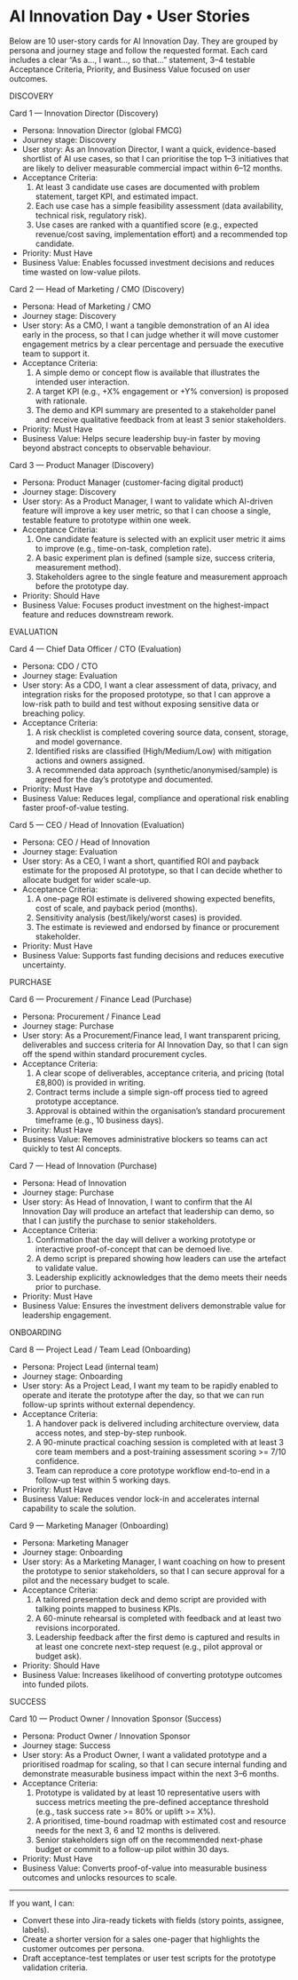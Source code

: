 # AI Innovation Day • User Stories

Below are 10 user-story cards for AI Innovation Day. They are grouped by persona and journey stage and follow the requested format. Each card includes a clear “As a…, I want…, so that…” statement, 3–4 testable Acceptance Criteria, Priority, and Business Value focused on user outcomes.

DISCOVERY

Card 1 — Innovation Director (Discovery)
- Persona: Innovation Director (global FMCG)
- Journey stage: Discovery
- User story: As an Innovation Director, I want a quick, evidence-based shortlist of AI use cases, so that I can prioritise the top 1–3 initiatives that are likely to deliver measurable commercial impact within 6–12 months.
- Acceptance Criteria:
  1. At least 3 candidate use cases are documented with problem statement, target KPI, and estimated impact.
  2. Each use case has a simple feasibility assessment (data availability, technical risk, regulatory risk).
  3. Use cases are ranked with a quantified score (e.g., expected revenue/cost saving, implementation effort) and a recommended top candidate.
- Priority: Must Have
- Business Value: Enables focussed investment decisions and reduces time wasted on low-value pilots.

Card 2 — Head of Marketing / CMO (Discovery)
- Persona: Head of Marketing / CMO
- Journey stage: Discovery
- User story: As a CMO, I want a tangible demonstration of an AI idea early in the process, so that I can judge whether it will move customer engagement metrics by a clear percentage and persuade the executive team to support it.
- Acceptance Criteria:
  1. A simple demo or concept flow is available that illustrates the intended user interaction.
  2. A target KPI (e.g., +X% engagement or +Y% conversion) is proposed with rationale.
  3. The demo and KPI summary are presented to a stakeholder panel and receive qualitative feedback from at least 3 senior stakeholders.
- Priority: Must Have
- Business Value: Helps secure leadership buy-in faster by moving beyond abstract concepts to observable behaviour.

Card 3 — Product Manager (Discovery)
- Persona: Product Manager (customer-facing digital product)
- Journey stage: Discovery
- User story: As a Product Manager, I want to validate which AI-driven feature will improve a key user metric, so that I can choose a single, testable feature to prototype within one week.
- Acceptance Criteria:
  1. One candidate feature is selected with an explicit user metric it aims to improve (e.g., time-on-task, completion rate).
  2. A basic experiment plan is defined (sample size, success criteria, measurement method).
  3. Stakeholders agree to the single feature and measurement approach before the prototype day.
- Priority: Should Have
- Business Value: Focuses product investment on the highest-impact feature and reduces downstream rework.

EVALUATION

Card 4 — Chief Data Officer / CTO (Evaluation)
- Persona: CDO / CTO
- Journey stage: Evaluation
- User story: As a CDO, I want a clear assessment of data, privacy, and integration risks for the proposed prototype, so that I can approve a low-risk path to build and test without exposing sensitive data or breaching policy.
- Acceptance Criteria:
  1. A risk checklist is completed covering source data, consent, storage, and model governance.
  2. Identified risks are classified (High/Medium/Low) with mitigation actions and owners assigned.
  3. A recommended data approach (synthetic/anonymised/sample) is agreed for the day’s prototype and documented.
- Priority: Must Have
- Business Value: Reduces legal, compliance and operational risk enabling faster proof-of-value testing.

Card 5 — CEO / Head of Innovation (Evaluation)
- Persona: CEO / Head of Innovation
- Journey stage: Evaluation
- User story: As a CEO, I want a short, quantified ROI and payback estimate for the proposed AI prototype, so that I can decide whether to allocate budget for wider scale-up.
- Acceptance Criteria:
  1. A one-page ROI estimate is delivered showing expected benefits, cost of scale, and payback period (months).
  2. Sensitivity analysis (best/likely/worst cases) is provided.
  3. The estimate is reviewed and endorsed by finance or procurement stakeholder.
- Priority: Must Have
- Business Value: Supports fast funding decisions and reduces executive uncertainty.

PURCHASE

Card 6 — Procurement / Finance Lead (Purchase)
- Persona: Procurement / Finance Lead
- Journey stage: Purchase
- User story: As a Procurement/Finance lead, I want transparent pricing, deliverables and success criteria for AI Innovation Day, so that I can sign off the spend within standard procurement cycles.
- Acceptance Criteria:
  1. A clear scope of deliverables, acceptance criteria, and pricing (total £8,800) is provided in writing.
  2. Contract terms include a simple sign-off process tied to agreed prototype acceptance.
  3. Approval is obtained within the organisation’s standard procurement timeframe (e.g., 10 business days).
- Priority: Must Have
- Business Value: Removes administrative blockers so teams can act quickly to test AI concepts.

Card 7 — Head of Innovation (Purchase)
- Persona: Head of Innovation
- Journey stage: Purchase
- User story: As Head of Innovation, I want to confirm that the AI Innovation Day will produce an artefact that leadership can demo, so that I can justify the purchase to senior stakeholders.
- Acceptance Criteria:
  1. Confirmation that the day will deliver a working prototype or interactive proof-of-concept that can be demoed live.
  2. A demo script is prepared showing how leaders can use the artefact to validate value.
  3. Leadership explicitly acknowledges that the demo meets their needs prior to purchase.
- Priority: Must Have
- Business Value: Ensures the investment delivers demonstrable value for leadership engagement.

ONBOARDING

Card 8 — Project Lead / Team Lead (Onboarding)
- Persona: Project Lead (internal team)
- Journey stage: Onboarding
- User story: As a Project Lead, I want my team to be rapidly enabled to operate and iterate the prototype after the day, so that we can run follow-up sprints without external dependency.
- Acceptance Criteria:
  1. A handover pack is delivered including architecture overview, data access notes, and step-by-step runbook.
  2. A 90-minute practical coaching session is completed with at least 3 core team members and a post-training assessment scoring >= 7/10 confidence.
  3. Team can reproduce a core prototype workflow end-to-end in a follow-up test within 5 working days.
- Priority: Must Have
- Business Value: Reduces vendor lock-in and accelerates internal capability to scale the solution.

Card 9 — Marketing Manager (Onboarding)
- Persona: Marketing Manager
- Journey stage: Onboarding
- User story: As a Marketing Manager, I want coaching on how to present the prototype to senior stakeholders, so that I can secure approval for a pilot and the necessary budget to scale.
- Acceptance Criteria:
  1. A tailored presentation deck and demo script are provided with talking points mapped to business KPIs.
  2. A 60-minute rehearsal is completed with feedback and at least two revisions incorporated.
  3. Leadership feedback after the first demo is captured and results in at least one concrete next-step request (e.g., pilot approval or budget ask).
- Priority: Should Have
- Business Value: Increases likelihood of converting prototype outcomes into funded pilots.

SUCCESS

Card 10 — Product Owner / Innovation Sponsor (Success)
- Persona: Product Owner / Innovation Sponsor
- Journey stage: Success
- User story: As a Product Owner, I want a validated prototype and a prioritised roadmap for scaling, so that I can secure internal funding and demonstrate measurable business impact within the next 3–6 months.
- Acceptance Criteria:
  1. Prototype is validated by at least 10 representative users with success metrics meeting the pre-defined acceptance threshold (e.g., task success rate >= 80% or uplift >= X%).
  2. A prioritised, time-bound roadmap with estimated cost and resource needs for the next 3, 6 and 12 months is delivered.
  3. Senior stakeholders sign off on the recommended next-phase budget or commit to a follow-up pilot within 30 days.
- Priority: Must Have
- Business Value: Converts proof-of-value into measurable business outcomes and unlocks resources to scale.

---

If you want, I can:
- Convert these into Jira-ready tickets with fields (story points, assignee, labels).
- Create a shorter version for a sales one-pager that highlights the customer outcomes per persona.
- Draft acceptance-test templates or user test scripts for the prototype validation criteria.
